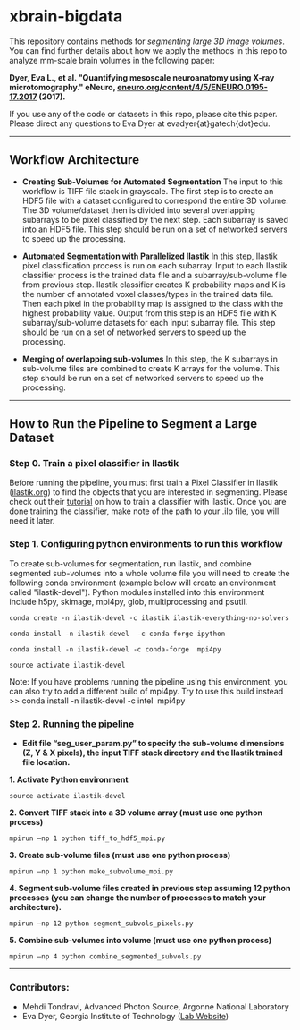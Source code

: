 # xbrain-bigdata
This repository contains methods for _segmenting large 3D image volumes_. You can find further details about how we apply the methods in this repo to analyze mm-scale brain volumes in the following paper:

__Dyer, Eva L., et al. "Quantifying mesoscale neuroanatomy using X-ray microtomography." eNeuro, [eneuro.org/content/4/5/ENEURO.0195-17.2017](http://www.eneuro.org/content/4/5/ENEURO.0195-17.2017) (2017).__

If you use any of the code or datasets in this repo, please cite this paper. 
Please direct any questions to Eva Dyer at evadyer{at}gatech{dot}edu.

----------------------------------------------------

## Workflow Architecture

- **Creating Sub-Volumes for Automated Segmentation**
The input to this workflow is TIFF file stack in grayscale. The first step is to create an HDF5 file with a dataset configured to correspond the entire 3D volume. The 3D volume/dataset then is divided into several overlapping subarrays to be pixel classified by the next step. Each subarray is saved into an HDF5 file. 
This step should be run on a set of networked servers to speed up the processing.

- **Automated Segmentation with Parallelized Ilastik**
In this step, Ilastik pixel classification process is run on each subarray. Input to each Ilastik classifier process is the trained data file and a subarray/sub-volume file from previous step. Ilastik classifier creates K probability maps and K is the number of annotated voxel classes/types in the trained data file. Then each pixel in the probability map is assigned to the class with the highest probability value. Output from this step is an HDF5 file with K subarray/sub-volume datasets for each input subarray file. This step should be run on a set of networked servers to speed up the processing.

- **Merging of overlapping sub-volumes**
In this step, the K subarrays in sub-volume files are combined to create K arrays for the volume. 
This step should be run on a set of networked servers to speed up the processing.

----------------------------------------------------
## How to Run the Pipeline to Segment a Large Dataset

### Step 0. Train a pixel classifier in Ilastik
Before running the pipeline, you must first train a Pixel Classifier in Ilastik ([ilastik.org](http://www.ilastik.org)) to find the objects that you are interested in segmenting. Please check out their [tutorial](http://ilastik.org/documentation/pixelclassification/pixelclassification) on how to train a classifier with ilastik. Once you are done training the classifier, make note of the path to your .ilp file, you will need it later.


### Step 1. Configuring python environments to run this workflow
To create sub-volumes for segmentation, run ilastik, and combine segmented sub-volumes into a whole volume file you will need to create the following conda environment (example below will create an environment called "ilastik-devel"). Python modules installed into this environment include h5py, skimage, mpi4py, glob, multiprocessing and psutil.

```
conda create -n ilastik-devel -c ilastik ilastik-everything-no-solvers

conda install -n ilastik-devel  -c conda-forge ipython

conda install -n ilastik-devel -c conda-forge  mpi4py

source activate ilastik-devel
```

Note: If you have problems running the pipeline using this environment, you can also try to add a different build of mpi4py. Try to use this build instead >> conda install -n ilastik-devel -c intel  mpi4py

### Step 2. Running the pipeline
- **Edit file “seg_user_param.py” to specify the sub-volume dimensions (Z, Y & X pixels), the input TIFF stack directory and the Ilastik trained file location.**

**1. Activate Python environment**
```
source activate ilastik-devel
```

**2. Convert TIFF stack into a 3D volume array (must use one python process)**
```
mpirun –np 1 python tiff_to_hdf5_mpi.py
```

**3. Create sub-volume files (must use one python process)**
```
mpirun –np 1 python make_subvolume_mpi.py
```

**4. Segment sub-volume files created in previous step assuming 12 python processes (you can change the number of processes to match your architecture).**
```
mpirun –np 12 python segment_subvols_pixels.py
```

**5. Combine sub-volumes into volume (must use one python process)**
```
mpirun –np 4 python combine_segmented_subvols.py
```


----------------------------------------------------

### Contributors:
- Mehdi Tondravi, Advanced Photon Source, Argonne National Laboratory
- Eva Dyer, Georgia Institute of Technology ([Lab Website](http://www.dyerlab.gatech.edu))

